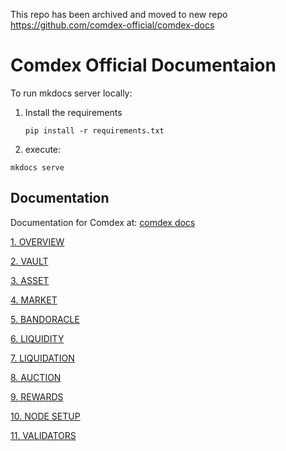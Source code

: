 This repo has been archived and moved to new repo https://github.com/comdex-official/comdex-docs

# Comdex Official Documentaion

To run mkdocs server locally:
1. Install the requirements
	
	```
	pip install -r requirements.txt
	```
	
2. execute: 

  ```
  mkdocs serve
  ```

## Documentation

Documentation for Comdex at: [comdex docs](https://docs.comdex.one)

[1. OVERVIEW](https://docs.comdex.one)

[2. VAULT](https://docs.comdex.one/vault/)

[3. ASSET](https://docs.comdex.one/Asset_Overview/)

[4. MARKET](https://docs.comdex.one/Market_Overview/)

[5. BANDORACLE](https://docs.comdex.one/Bandoracle_Overview/)

[6. LIQUIDITY](https://docs.comdex.one/Liquidity_Overview/)

[7. LIQUIDATION](https://docs.comdex.one/Liquidation_Overview/)

[8. AUCTION](https://docs.comdex.one/Auction_Overview/)

[9. REWARDS](https://docs.comdex.one/Rewards_Overview/)

[10. NODE SETUP](https://docs.comdex.one/Node_installation/)

[11. VALIDATORS](https://docs.comdex.one/Validator_Guide/)


